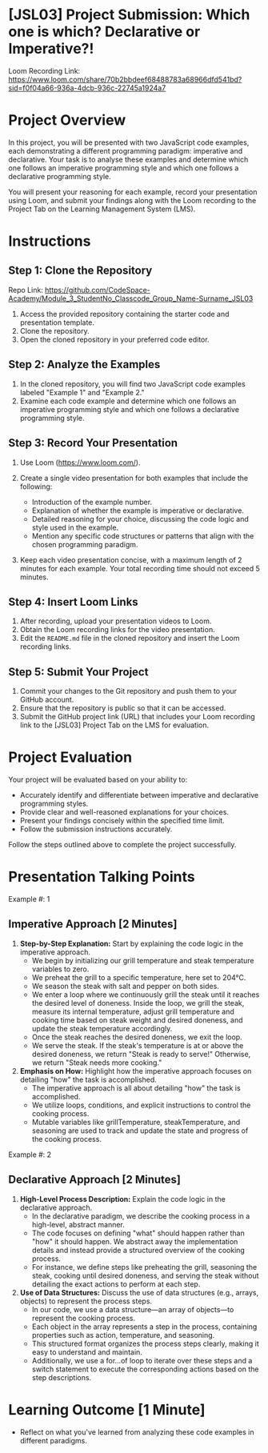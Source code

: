 # [JSL03] Project Submission: Which one is which? Declarative or Imperative?!

Loom Recording Link: https://www.loom.com/share/70b2bbdeef68488783a68966dfd541bd?sid=f0f04a66-936a-4dcb-936c-22745a1924a7

# Project Overview

In this project, you will be presented with two JavaScript code examples, each demonstrating a different programming paradigm: imperative and declarative. Your task is to analyse these examples and determine which one follows an imperative programming style and which one follows a declarative programming style. 

You will present your reasoning for each example, record your presentation using Loom, and submit your findings along with the Loom recording to the Project Tab on the Learning Management System (LMS).

# Instructions

## Step 1: Clone the Repository

Repo Link: https://github.com/CodeSpace-Academy/Module_3_StudentNo_Classcode_Group_Name-Surname_JSL03

1. Access the provided repository containing the starter code and presentation template.
2. Clone the repository.
3. Open the cloned repository in your preferred code editor.

## Step 2: Analyze the Examples

1. In the cloned repository, you will find two JavaScript code examples labeled "Example 1" and "Example 2."
2. Examine each code example and determine which one follows an imperative programming style and which one follows a declarative programming style.

## Step 3: Record Your Presentation

1. Use Loom (https://www.loom.com/).
2. Create a single video presentation for both examples that include the following:

   - Introduction of the example number.
   - Explanation of whether the example is imperative or declarative.
   - Detailed reasoning for your choice, discussing the code logic and style used in the example.
   - Mention any specific code structures or patterns that align with the chosen programming paradigm.
   
3. Keep each video presentation concise, with a maximum length of 2 minutes for each example. Your total recording time should not exceed 5 minutes.

## Step 4: Insert Loom Links

1. After recording, upload your presentation videos to Loom.
2. Obtain the Loom recording links for the video presentation.
3. Edit the `README.md` file in the cloned repository and insert the Loom recording links.
   
## Step 5: Submit Your Project
1. Commit your changes to the Git repository and push them to your GitHub account.
2. Ensure that the repository is public so that it can be accessed.
3. Submit the GitHub project link (URL) that includes your Loom recording link to the [JSL03] Project Tab on the LMS for evaluation.

# Project Evaluation

Your project will be evaluated based on your ability to:

- Accurately identify and differentiate between imperative and declarative programming styles.
- Provide clear and well-reasoned explanations for your choices.
- Present your findings concisely within the specified time limit.
- Follow the submission instructions accurately.

Follow the steps outlined above to complete the project successfully.

# Presentation Talking Points

Example #: 1

## Imperative Approach [2 Minutes]
1. **Step-by-Step Explanation:** Start by explaining the code logic in the imperative approach.
   - We begin by initializing our grill temperature and steak temperature variables to zero.
   - We preheat the grill to a specific temperature, here set to 204°C.
   - We season the steak with salt and pepper on both sides.
   - We enter a loop where we continuously grill the steak until it reaches the desired level of doneness. Inside the loop, we grill the steak, measure its   internal temperature, adjust grill temperature and cooking time based on steak weight and desired doneness, and update the steak temperature accordingly.
   - Once the steak reaches the desired doneness, we exit the loop.
   - We serve the steak. If the steak's temperature is at or above the desired doneness, we return "Steak is ready to serve!" Otherwise, we return "Steak needs more cooking."
2. **Emphasis on How:** Highlight how the imperative approach focuses on detailing "how" the task is accomplished.
   - The imperative approach is all about detailing "how" the task is accomplished.
   - We utilize loops, conditions, and explicit instructions to control the cooking process.
   - Mutable variables like grillTemperature, steakTemperature, and seasoning are used to track and update the state and progress of the cooking process.


Example #: 2

## Declarative Approach [2 Minutes]
1. **High-Level Process Description:** Explain the code logic in the declarative approach.
   - In the declarative paradigm, we describe the cooking process in a high-level, abstract manner.
   - The code focuses on defining "what" should happen rather than "how" it should happen.
   We abstract away the implementation details and instead provide a structured overview of the cooking process.
   - For instance, we define steps like preheating the grill, seasoning the steak, cooking until desired doneness, and serving the steak without detailing   the exact actions to perform at each step.
2. **Use of Data Structures:** Discuss the use of data structures (e.g., arrays, objects) to represent the process steps.
   - In our code, we use a data structure—an array of objects—to represent the cooking process.
   - Each object in the array represents a step in the process, containing properties such as action, temperature, and seasoning.
   - This structured format organizes the process steps clearly, making it easy to understand and maintain.
   - Additionally, we use a for...of loop to iterate over these steps and a switch statement to execute the corresponding actions based on the step descriptions.

# Learning Outcome [1 Minute]
- Reflect on what you've learned from analyzing these code examples in different paradigms.

